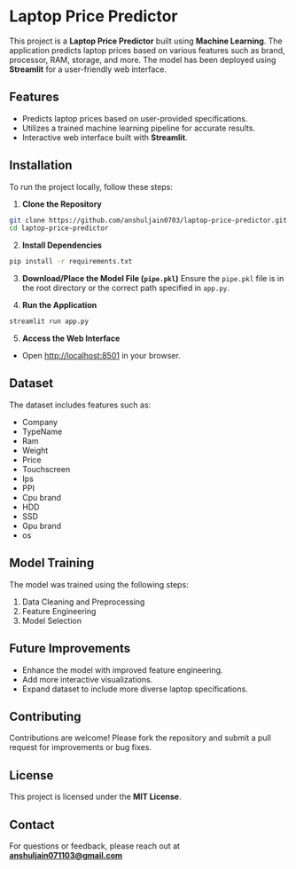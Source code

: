 # Laptop Price Predictor

This project is a **Laptop Price Predictor** built using **Machine Learning**. The application predicts laptop prices based on various features such as brand, processor, RAM, storage, and more. The model has been deployed using **Streamlit** for a user-friendly web interface.

## Features
- Predicts laptop prices based on user-provided specifications.
- Utilizes a trained machine learning pipeline for accurate results.
- Interactive web interface built with **Streamlit**.

## Installation

To run the project locally, follow these steps:

1. **Clone the Repository**
```bash
git clone https://github.com/anshuljain0703/laptop-price-predictor.git
cd laptop-price-predictor
```

2. **Install Dependencies**
```bash
pip install -r requirements.txt
```

3. **Download/Place the Model File (`pipe.pkl`)**
Ensure the `pipe.pkl` file is in the root directory or the correct path specified in `app.py`.

4. **Run the Application**
```bash
streamlit run app.py
```

5. **Access the Web Interface**
- Open [http://localhost:8501](http://localhost:8501) in your browser.

## Dataset
The dataset includes features such as:
- Company  
- TypeName  
- Ram  
- Weight  
- Price  
- Touchscreen  
- Ips  
- PPI  
- Cpu brand  
- HDD  
- SSD  
- Gpu brand  
- os  

## Model Training
The model was trained using the following steps:
1. Data Cleaning and Preprocessing
2. Feature Engineering
3. Model Selection 


## Future Improvements
- Enhance the model with improved feature engineering.
- Add more interactive visualizations.
- Expand dataset to include more diverse laptop specifications.

## Contributing
Contributions are welcome! Please fork the repository and submit a pull request for improvements or bug fixes.

## License
This project is licensed under the **MIT License**.

## Contact
For questions or feedback, please reach out at **anshuljain071103@gmail.com**

